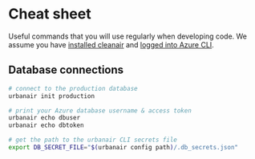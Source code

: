 # Cheat sheet

Useful commands that you will use regularly when developing code.
We assume you have [installed cleanair](installation.md) and [logged into Azure CLI](azure.md#sign-into-the-azure-cli).

## Database connections

```bash
# connect to the production database
urbanair init production

# print your Azure database username & access token
urbanair echo dbuser
urbanair echo dbtoken

# get the path to the urbanair CLI secrets file
export DB_SECRET_FILE="$(urbanair config path)/.db_secrets.json"
```
